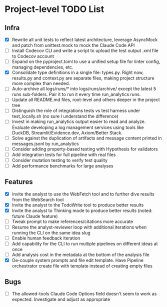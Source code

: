 # Project-level TODO List

## Infra

- [x] Rewrite all unit tests to reflect latest architecture, leverage AsyncMock and patch from unittest.mock to mock the Claude Code API
- [ ] Install Codecov CLI and write a script to upload the test output .xml file to Codecov account
- [ ] Expand on the pyproject.toml to use a unified setup file for linter config, managing dependencies, etc.
- [x] Consolidate type definitions in a single file: types.py. Right now, results.py and context.py are separate files, making project structure more complex than needed.
- [ ] Auto-archive all logs/runs/* into logs/runs/archive/ except the latest 5 runs sub-folders. Pair it to run it every time run_analytics runs.
- [ ] Update all README.md files, root-level and others deeper in the project tree
- [ ] Distinguish the role of integrations tests vs test harness under test_locally.sh (no sure I understand the difference)
- [ ] Invest in making run_analytics output easier to read and analyze. Evaluate developing a log management services using tools like DuckDB, Streamlit/Evidence.dev, Axiom/Better Stack.
- [ ] Solve against the duplication of artifacts and message content printed in messages.jsonl by run_analytics
- [ ] Consider adding property-based testing with Hypothesis for validators
- [ ] Add integration tests for full pipeline with real files
- [ ] Consider mutation testing to verify test quality
- [ ] Add performance benchmarks for large analyses

## Features

- [x] Invite the analyst to use the WebFetch tool and to further dive results from the WebSearch tool
- [x] Invite the analyst to the TodoWrite tool to produce better results
- [x] Invite the analyst to Thinking mode to produce better results (noted: future Claude feature)
- [ ] Tweak prompt to make references/citations more accurate
- [ ] Resume the analyst-reviewer loop with additional iterations when running the CLI on the same idea slug
- [ ] Enable human feedback iteration
- [ ] Add capability for the CLI to run multiple pipelines on different ideas at once
- [ ] Add analysis cost in the metadata at the bottom of the analysis file
- [x] De-couple system prompts and file edit template. Have Pipeline orchestrator create file with template instead of creating empty files

## Bugs

- [ ] The allowed-tools Claude Code Options field doesn't seem to work as expected. Investigate and adjust as appropriate
